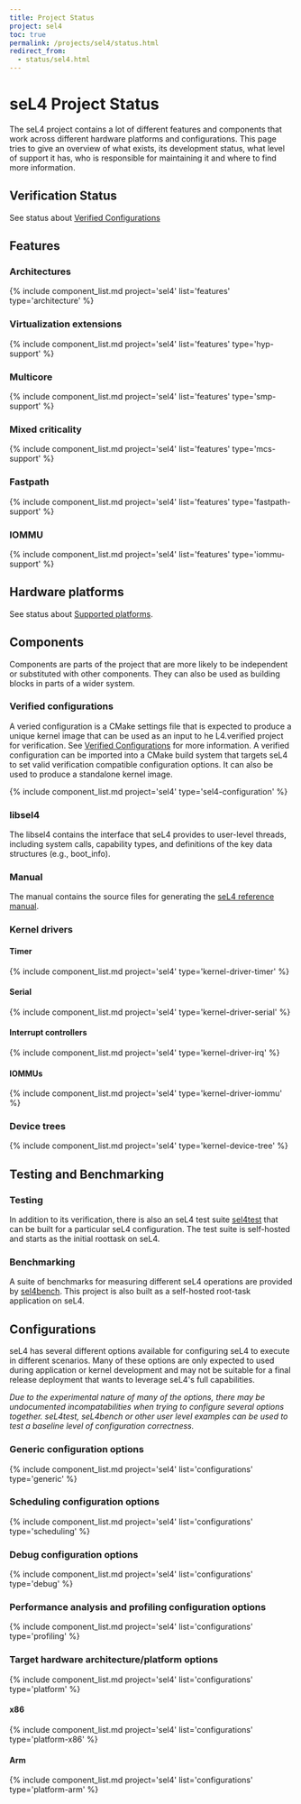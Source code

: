```yaml
---
title: Project Status
project: sel4
toc: true
permalink: /projects/sel4/status.html
redirect_from:
  - status/sel4.html
---
```


# seL4 Project Status

The seL4 project contains a lot of different features and components that work across
different hardware platforms and configurations. This page tries to give an overview
of what exists, its development status, what level of support it has, who is
responsible for maintaining it and where to find more information.

## Verification Status

See status about [Verified Configurations](/projects/sel4/verified-configurations.html)

## Features

### Architectures

{% include component_list.md project='sel4' list='features' type='architecture' %}

### Virtualization extensions

{% include component_list.md project='sel4' list='features' type='hyp-support' %}

### Multicore

{% include component_list.md project='sel4' list='features' type='smp-support' %}


### Mixed criticality

{% include component_list.md project='sel4' list='features' type='mcs-support' %}


### Fastpath
{% include component_list.md project='sel4' list='features' type='fastpath-support' %}


### IOMMU

{% include component_list.md project='sel4' list='features' type='iommu-support' %}

## Hardware platforms

See status about [Supported platforms](/Hardware).


## Components

Components are parts of the project that are more likely to be independent or substituted
with other components.  They can also be used as building blocks in parts of a wider system.

### Verified configurations

A veried configuration is a CMake settings file that is expected to produce a unique kernel
image that can be used as an input to he L4.verified project for verification.
See [Verified Configurations](/projects/sel4/verified-configurations.html) for more information.
A verified configuration can be imported into a CMake build system that targets seL4 to set
valid verification compatible configuration options. It can also be used to produce a standalone
kernel image.

{% include component_list.md project='sel4' type='sel4-configuration' %}

### libsel4

The libsel4 contains the interface that seL4 provides to user-level threads, including system calls,
capability types, and definitions of the key data structures (e.g., boot_info).
### Manual

The manual contains the source files for generating the [seL4 reference manual](https://sel4.systems/Info/Docs/seL4-manual-latest.pdf).

### Kernel drivers

#### Timer
{% include component_list.md project='sel4' type='kernel-driver-timer' %}


#### Serial
{% include component_list.md project='sel4' type='kernel-driver-serial' %}


#### Interrupt controllers
{% include component_list.md project='sel4' type='kernel-driver-irq' %}

#### IOMMUs
{% include component_list.md project='sel4' type='kernel-driver-iommu' %}


### Device trees
{% include component_list.md project='sel4' type='kernel-device-tree' %}


## Testing and Benchmarking

### Testing

In addition to its verification, there is also an seL4 test suite [sel4test](/projects/sel4test)
that can be built for a particular seL4 configuration.  The test suite is self-hosted and starts
as the initial roottask on seL4.

### Benchmarking

A suite of benchmarks for measuring different seL4 operations are provided by [sel4bench](/projects/sel4bench).
This project is also built as a self-hosted root-task application on seL4.

## Configurations

seL4 has several different options available for configuring seL4 to execute in different
scenarios. Many of these options are only expected to used during application or kernel
development and may not be suitable for a final release deployment that wants to leverage
seL4's full capabilities.

*Due to the experimental nature of many of the options, there may be undocumented incompatabilities
when trying to configure several options together. seL4test, seL4bench or other user level examples
can be used to test a baseline level of configuration correctness.*

### Generic configuration options

{% include component_list.md project='sel4' list='configurations' type='generic' %}


### Scheduling configuration options
{% include component_list.md project='sel4' list='configurations' type='scheduling' %}


### Debug configuration options
{% include component_list.md project='sel4' list='configurations' type='debug' %}

### Performance analysis and profiling configuration options
{% include component_list.md project='sel4' list='configurations' type='profiling' %}

### Target hardware architecture/platform options

{% include component_list.md project='sel4' list='configurations' type='platform' %}

#### x86

{% include component_list.md project='sel4' list='configurations' type='platform-x86' %}

#### Arm
{% include component_list.md project='sel4' list='configurations' type='platform-arm' %}
